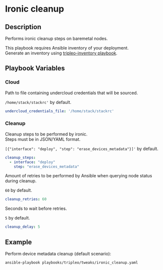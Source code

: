 # Ironic cleanup

## Description

Performs ironic cleanup steps on baremetal nodes.

This playbook requires Ansible inventory of your deployment.  
Generate an inventory using [tripleo-inventory playbook](../post_install/tripleo_inventory.md).

## Playbook Variables

### Cloud

Path to file containing undercloud credentials that will be sourced.

`/home/stack/stackrc'` by default.

```yaml
undercloud_credentials_file: '/home/stack/stackrc'
```

### Cleanup

Cleanup steps to be performed by ironic.  
Steps must be in JSON/YAML format.

`[{"interface": "deploy", "step": "erase_devices_metadata"}]'` by default.

```yaml
cleanup_steps:
  - interface: "deploy"
    step: "erase_devices_metadata"
```

Amount of retries to be performed by Ansible when querying node status during cleanup.

`60` by default.

```yaml
cleanup_retries: 60
```

Seconds to wait before retries.

`5` by default.

```yaml
cleanup_delay: 5
```

## Example

Perform device metadata cleanup (default scenario):

```bash
ansible-playbook playbooks/tripleo/tweaks/ironic_cleanup.yaml
```
